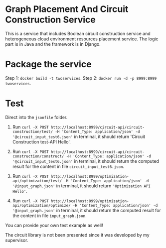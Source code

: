 # Graph Placement And Circuit Construction Service
This is a service that includes Boolean circuit construction service and heterogeneous cloud environment resources placement service. The logic part is in Java and 
the framework is in Django. 

# Package the service
Step 1: `docker build -t twoservices`.
Step 2: `docker run -d -p 8999:8999 twoservices`.

# Test
Direct into the `jsonfile` folder. 
1. Run `curl -X POST http://localhost:8999/circuit-api/circuit-construction/test/ -H 'Content_Type: application/json' -d '@circuit_input_test6.json'` in terminal,
   it should return 'Circuit Construction test-API Hello'.

2. Run `curl -X POST http://localhost:8999/circuit-api/circuit-construction/construct/ -H 'Content_Type: application/json' -d '@circuit_input_test6.json'` in terminal,
   it should return the computed result for the content in file `circuit_input_test6.json`.

3. Run `curl -X POST http://localhost:8999/optimization-api/optimization/test/ -H 'Content_Type: application/json' -d '@input_graph.json'` in terminal,
   it should return `'Optimization API Hello'`.

4. Run `curl -X POST http://localhost:8999/optimization-api/optimization/optimize/ -H 'Content_Type: application/json' -d '@input_graph.json'` in terminal,
    it should return the computed result for the content in file `input_graph.json`.

You can provide your own test example as well!


The circuit library is not been presented since it was developed by my supervisor.
